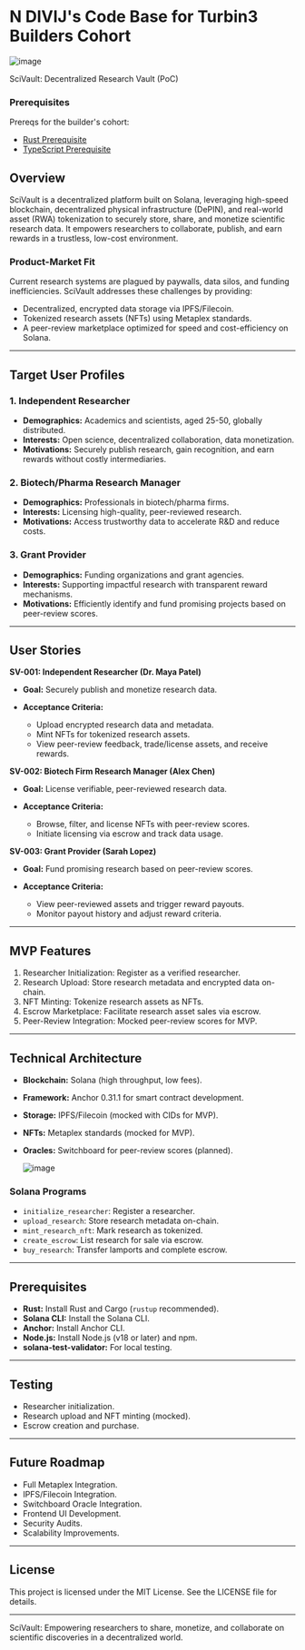 # N DIVIJ's Code Base for Turbin3 Builders Cohort

![image](https://github.com/user-attachments/assets/6dbdd7b7-5d2a-44f7-ac7f-24caebdc650e)

SciVault: Decentralized Research Vault (PoC)

### Prerequisites

Prereqs for the builder's cohort:

* [Rust Prerequisite](https://github.com/N-45div/turbin3_rustprereq)
* [TypeScript Prerequisite](https://github.com/N-45div/turbin3_tsprereq)

## Overview

SciVault is a decentralized platform built on Solana, leveraging high-speed blockchain, decentralized physical infrastructure (DePIN), and real-world asset (RWA) tokenization to securely store, share, and monetize scientific research data. It empowers researchers to collaborate, publish, and earn rewards in a trustless, low-cost environment.

### Product-Market Fit

Current research systems are plagued by paywalls, data silos, and funding inefficiencies. SciVault addresses these challenges by providing:

* Decentralized, encrypted data storage via IPFS/Filecoin.
* Tokenized research assets (NFTs) using Metaplex standards.
* A peer-review marketplace optimized for speed and cost-efficiency on Solana.

---

## Target User Profiles

### 1. Independent Researcher

* **Demographics:** Academics and scientists, aged 25-50, globally distributed.
* **Interests:** Open science, decentralized collaboration, data monetization.
* **Motivations:** Securely publish research, gain recognition, and earn rewards without costly intermediaries.

### 2. Biotech/Pharma Research Manager

* **Demographics:** Professionals in biotech/pharma firms.
* **Interests:** Licensing high-quality, peer-reviewed research.
* **Motivations:** Access trustworthy data to accelerate R\&D and reduce costs.

### 3. Grant Provider

* **Demographics:** Funding organizations and grant agencies.
* **Interests:** Supporting impactful research with transparent reward mechanisms.
* **Motivations:** Efficiently identify and fund promising projects based on peer-review scores.

---

## User Stories

**SV-001: Independent Researcher (Dr. Maya Patel)**

* **Goal:** Securely publish and monetize research data.
* **Acceptance Criteria:**

  * Upload encrypted research data and metadata.
  * Mint NFTs for tokenized research assets.
  * View peer-review feedback, trade/license assets, and receive rewards.

**SV-002: Biotech Firm Research Manager (Alex Chen)**

* **Goal:** License verifiable, peer-reviewed research data.
* **Acceptance Criteria:**

  * Browse, filter, and license NFTs with peer-review scores.
  * Initiate licensing via escrow and track data usage.

**SV-003: Grant Provider (Sarah Lopez)**

* **Goal:** Fund promising research based on peer-review scores.
* **Acceptance Criteria:**

  * View peer-reviewed assets and trigger reward payouts.
  * Monitor payout history and adjust reward criteria.

---

## MVP Features

1. Researcher Initialization: Register as a verified researcher.
2. Research Upload: Store research metadata and encrypted data on-chain.
3. NFT Minting: Tokenize research assets as NFTs.
4. Escrow Marketplace: Facilitate research asset sales via escrow.
5. Peer-Review Integration: Mocked peer-review scores for MVP.

---

## Technical Architecture

* **Blockchain:** Solana (high throughput, low fees).
* **Framework:** Anchor 0.31.1 for smart contract development.
* **Storage:** IPFS/Filecoin (mocked with CIDs for MVP).
* **NFTs:** Metaplex standards (mocked for MVP).
* **Oracles:** Switchboard for peer-review scores (planned).

  ![image](https://github.com/user-attachments/assets/f78777ed-191d-44a1-914a-3bf264456a40)


### Solana Programs

* `initialize_researcher`: Register a researcher.
* `upload_research`: Store research metadata on-chain.
* `mint_research_nft`: Mark research as tokenized.
* `create_escrow`: List research for sale via escrow.
* `buy_research`: Transfer lamports and complete escrow.

---

## Prerequisites

* **Rust:** Install Rust and Cargo (`rustup` recommended).
* **Solana CLI:** Install the Solana CLI.
* **Anchor:** Install Anchor CLI.
* **Node.js:** Install Node.js (v18 or later) and npm.
* **solana-test-validator:** For local testing.

---

## Testing

* Researcher initialization.
* Research upload and NFT minting (mocked).
* Escrow creation and purchase.

---

## Future Roadmap

* Full Metaplex Integration.
* IPFS/Filecoin Integration.
* Switchboard Oracle Integration.
* Frontend UI Development.
* Security Audits.
* Scalability Improvements.

---

## License

This project is licensed under the MIT License. See the LICENSE file for details.

---

SciVault: Empowering researchers to share, monetize, and collaborate on scientific discoveries in a decentralized world.
